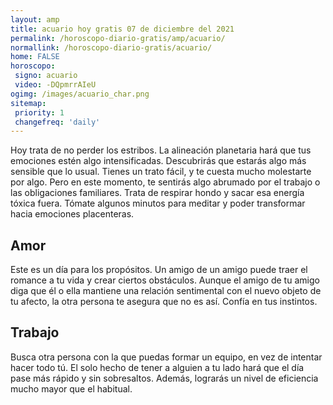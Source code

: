 ```yaml
---
layout: amp
title: acuario hoy gratis 07 de diciembre del 2021 
permalink: /horoscopo-diario-gratis/amp/acuario/
normallink: /horoscopo-diario-gratis/acuario/
home: FALSE
horoscopo:
 signo: acuario
 video: -DQpmrrAIeU
ogimg: /images/acuario_char.png
sitemap:
 priority: 1
 changefreq: 'daily'
---
```



Hoy trata de no perder los estribos. La alineación planetaria hará que tus emociones estén algo intensificadas. Descubrirás que estarás algo más sensible que lo usual. Tienes un trato fácil, y te cuesta mucho molestarte por algo. Pero en este momento, te sentirás algo abrumado por el trabajo o las obligaciones familiares. Trata de respirar hondo y sacar esa energía tóxica fuera. Tómate algunos minutos para meditar y poder transformar hacia emociones placenteras.

## Amor

Este es un día para los propósitos. Un amigo de un amigo puede traer el romance a tu vida y crear ciertos obstáculos. Aunque el amigo de tu amigo diga que él o ella mantiene una relación sentimental con el nuevo objeto de tu afecto, la otra persona te asegura que no es así. Confía en tus instintos.

## Trabajo

Busca otra persona con la que puedas formar un equipo, en vez de intentar hacer todo tú. El solo hecho de tener a alguien a tu lado hará que el día pase más rápido y sin sobresaltos. Además, lograrás un nivel de eficiencia mucho mayor que el habitual.